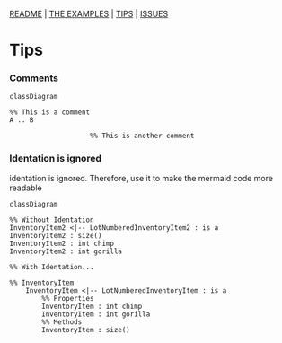 [README](../../README.md)
| 
[THE EXAMPLES](../the-examples.md)
| 
[TIPS](../general/tips.md)
| 
[ISSUES](../general/issues.md)

# Tips

### Comments

```mermaid
classDiagram

%% This is a comment
A .. B

                    %% This is another comment

```

### Identation is ignored

identation is ignored.  Therefore, use it to make the mermaid code more readable

```mermaid
classDiagram

%% Without Identation
InventoryItem2 <|-- LotNumberedInventoryItem2 : is a
InventoryItem2 : size()
InventoryItem2 : int chimp
InventoryItem2 : int gorilla

%% With Identation...

%% InventoryItem
    InventoryItem <|-- LotNumberedInventoryItem : is a
        %% Properties
        InventoryItem : int chimp
        InventoryItem : int gorilla
        %% Methods
        InventoryItem : size()
```